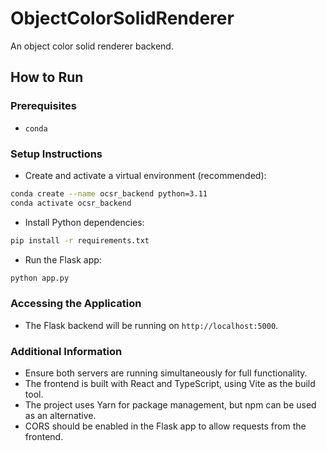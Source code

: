# ObjectColorSolidRenderer

An object color solid renderer backend.

## How to Run

### Prerequisites
- `conda`

### Setup Instructions

- Create and activate a virtual environment (recommended):
```bash
conda create --name ocsr_backend python=3.11 
conda activate ocsr_backend
```
- Install Python dependencies:
```bash
pip install -r requirements.txt
```
- Run the Flask app:
```bash
python app.py
```

### Accessing the Application
- The Flask backend will be running on `http://localhost:5000`.

### Additional Information
- Ensure both servers are running simultaneously for full functionality.
- The frontend is built with React and TypeScript, using Vite as the build tool.
- The project uses Yarn for package management, but npm can be used as an alternative.
- CORS should be enabled in the Flask app to allow requests from the frontend.

